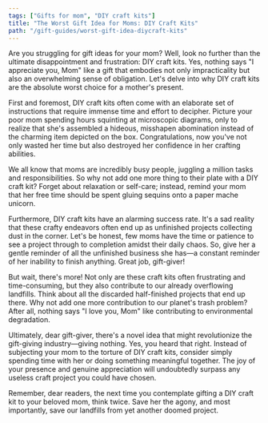 ```yaml
---
tags: ["Gifts for mom", "DIY craft kits"]
title: "The Worst Gift Idea for Moms: DIY Craft Kits"
path: "/gift-guides/worst-gift-idea-diycraft-kits"
---
```


Are you struggling for gift ideas for your mom? Well, look no further than the ultimate disappointment and frustration: DIY craft kits. Yes, nothing says "I appreciate you, Mom" like a gift that embodies not only impracticality but also an overwhelming sense of obligation. Let's delve into why DIY craft kits are the absolute worst choice for a mother's present.

First and foremost, DIY craft kits often come with an elaborate set of instructions that require immense time and effort to decipher. Picture your poor mom spending hours squinting at microscopic diagrams, only to realize that she's assembled a hideous, misshapen abomination instead of the charming item depicted on the box. Congratulations, now you've not only wasted her time but also destroyed her confidence in her crafting abilities.

We all know that moms are incredibly busy people, juggling a million tasks and responsibilities. So why not add one more thing to their plate with a DIY craft kit? Forget about relaxation or self-care; instead, remind your mom that her free time should be spent gluing sequins onto a paper mache unicorn.

Furthermore, DIY craft kits have an alarming success rate. It's a sad reality that these crafty endeavors often end up as unfinished projects collecting dust in the corner. Let's be honest, few moms have the time or patience to see a project through to completion amidst their daily chaos. So, give her a gentle reminder of all the unfinished business she has—a constant reminder of her inability to finish anything. Great job, gift-giver!

But wait, there's more! Not only are these craft kits often frustrating and time-consuming, but they also contribute to our already overflowing landfills. Think about all the discarded half-finished projects that end up there. Why not add one more contribution to our planet's trash problem? After all, nothing says "I love you, Mom" like contributing to environmental degradation.

Ultimately, dear gift-giver, there's a novel idea that might revolutionize the gift-giving industry—giving nothing. Yes, you heard that right. Instead of subjecting your mom to the torture of DIY craft kits, consider simply spending time with her or doing something meaningful together. The joy of your presence and genuine appreciation will undoubtedly surpass any useless craft project you could have chosen.

Remember, dear readers, the next time you contemplate gifting a DIY craft kit to your beloved mom, think twice. Save her the agony, and most importantly, save our landfills from yet another doomed project.
